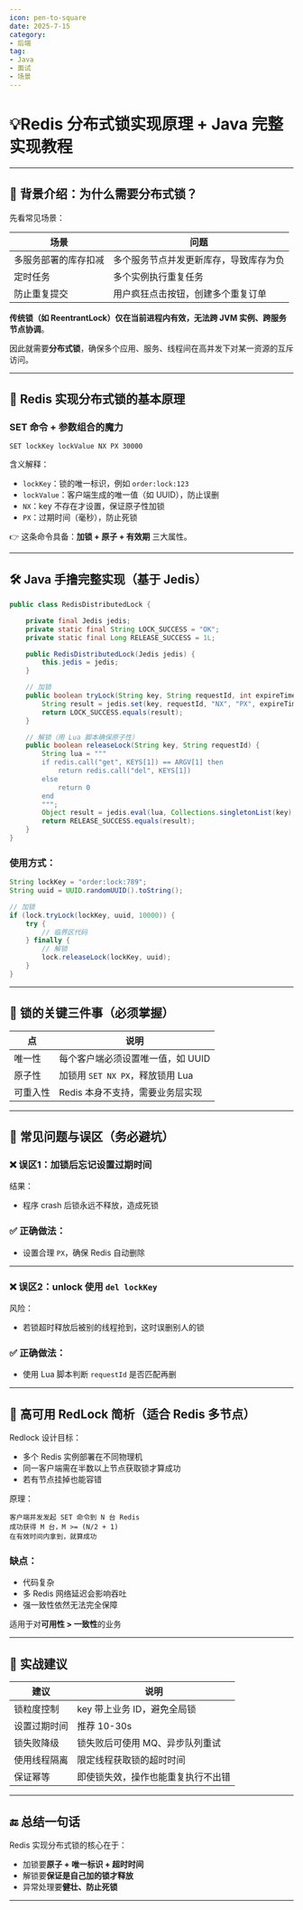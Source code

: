 ```yaml
---
icon: pen-to-square
date: 2025-7-15
category:
- 后端
tag:
- Java
- 面试
- 场景
---
```



# 💡Redis 分布式锁实现原理 + Java 完整实现教程

---

## 🧱 背景介绍：为什么需要分布式锁？

先看常见场景：

| 场景         | 问题                  |
| ---------- | ------------------- |
| 多服务部署的库存扣减 | 多个服务节点并发更新库存，导致库存为负 |
| 定时任务       | 多个实例执行重复任务          |
| 防止重复提交     | 用户疯狂点击按钮，创建多个重复订单   |

**传统锁（如 ReentrantLock）仅在当前进程内有效，无法跨 JVM 实例、跨服务节点协调**。

因此就需要**分布式锁**，确保多个应用、服务、线程间在高并发下对某一资源的互斥访问。

---

## 🔩 Redis 实现分布式锁的基本原理

### SET 命令 + 参数组合的魔力

```shell
SET lockKey lockValue NX PX 30000
```

含义解释：

* `lockKey`：锁的唯一标识，例如 `order:lock:123`
* `lockValue`：客户端生成的唯一值（如 UUID），防止误删
* `NX`：key 不存在才设置，保证原子性加锁
* `PX`：过期时间（毫秒），防止死锁

👉 这条命令具备：**加锁 + 原子 + 有效期** 三大属性。

---

## 🛠️ Java 手撸完整实现（基于 Jedis）

```java
public class RedisDistributedLock {

    private final Jedis jedis;
    private static final String LOCK_SUCCESS = "OK";
    private static final Long RELEASE_SUCCESS = 1L;

    public RedisDistributedLock(Jedis jedis) {
        this.jedis = jedis;
    }

    // 加锁
    public boolean tryLock(String key, String requestId, int expireTimeMillis) {
        String result = jedis.set(key, requestId, "NX", "PX", expireTimeMillis);
        return LOCK_SUCCESS.equals(result);
    }

    // 解锁（用 Lua 脚本确保原子性）
    public boolean releaseLock(String key, String requestId) {
        String lua = """
        if redis.call("get", KEYS[1]) == ARGV[1] then
            return redis.call("del", KEYS[1])
        else
            return 0
        end
        """;
        Object result = jedis.eval(lua, Collections.singletonList(key), Collections.singletonList(requestId));
        return RELEASE_SUCCESS.equals(result);
    }
}
```

### 使用方式：

```java
String lockKey = "order:lock:789";
String uuid = UUID.randomUUID().toString();

// 加锁
if (lock.tryLock(lockKey, uuid, 10000)) {
    try {
        // 临界区代码
    } finally {
        // 解锁
        lock.releaseLock(lockKey, uuid);
    }
}
```

---

## 🧠 锁的关键三件事（必须掌握）

| 点    | 说明                       |
| ---- | ------------------------ |
| 唯一性  | 每个客户端必须设置唯一值，如 UUID      |
| 原子性  | 加锁用 `SET NX PX`，释放锁用 Lua |
| 可重入性 | Redis 本身不支持，需要业务层实现      |

---

## 🚨 常见问题与误区（务必避坑）

### ❌ 误区1：加锁后忘记设置过期时间

结果：

* 程序 crash 后锁永远不释放，造成死锁

### ✅ 正确做法：

* 设置合理 `PX`，确保 Redis 自动删除

---

### ❌ 误区2：unlock 使用 `del lockKey`

风险：

* 若锁超时释放后被别的线程抢到，这时误删别人的锁

### ✅ 正确做法：

* 使用 Lua 脚本判断 `requestId` 是否匹配再删

---

## 🏰 高可用 RedLock 简析（适合 Redis 多节点）

Redlock 设计目标：

* 多个 Redis 实例部署在不同物理机
* 同一客户端需在半数以上节点获取锁才算成功
* 若有节点挂掉也能容错

原理：

```text
客户端并发发起 SET 命令到 N 台 Redis
成功获得 M 台，M >= (N/2 + 1)
在有效时间内拿到，就算成功
```

### 缺点：

* 代码复杂
* 多 Redis 网络延迟会影响吞吐
* 强一致性依然无法完全保障

适用于对**可用性 > 一致性**的业务

---

## 🧰 实战建议

| 建议     | 说明                |
| ------ | ----------------- |
| 锁粒度控制  | key 带上业务 ID，避免全局锁 |
| 设置过期时间 | 推荐 10-30s         |
| 锁失败降级  | 锁失败后可使用 MQ、异步队列重试 |
| 使用线程隔离 | 限定线程获取锁的超时时间      |
| 保证幂等   | 即使锁失效，操作也能重复执行不出错 |

---

## 🔚 总结一句话

Redis 实现分布式锁的核心在于：

* 加锁要**原子 + 唯一标识 + 超时时间**
* 解锁要**保证是自己加的锁才释放**
* 异常处理要**健壮、防止死锁**

---

